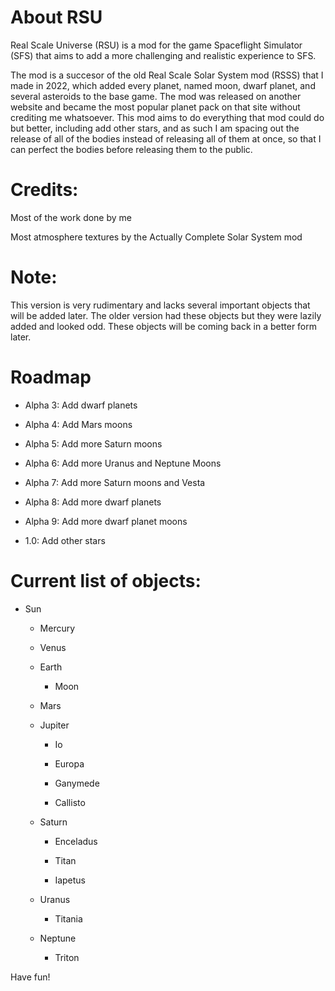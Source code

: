 # About RSU

Real Scale Universe (RSU) is a mod for the game Spaceflight Simulator (SFS) that aims to add a more challenging and realistic experience to SFS.

The mod is a succesor of the old Real Scale Solar System mod (RSSS) that I made in 2022, which added every planet, named moon, dwarf planet, and several asteroids to the base game. The mod was released on another website and became the most popular planet pack on that site without crediting me whatsoever. This mod aims to do everything that mod could do but better, including add other stars, and as such I am spacing out the release of all of the bodies instead of releasing all of them at once, so that I can perfect the bodies before releasing them to the public.

# Credits:


Most of the work done by me

Most atmosphere textures by the Actually Complete Solar System mod


# Note:


This version is very rudimentary and lacks several important objects that will be added later. The older version had these objects but they were lazily added and looked odd. These objects will be coming back in a better form later.


# Roadmap



* Alpha 3: Add dwarf planets

* Alpha 4: Add Mars moons

* Alpha 5: Add more Saturn moons

* Alpha 6: Add more Uranus and Neptune Moons

* Alpha 7: Add more Saturn moons and Vesta

* Alpha 8: Add more dwarf planets

* Alpha 9: Add more dwarf planet moons

* 1.0: Add other stars

# Current list of objects:

* Sun

	* Mercury

	* Venus

	* Earth

		* Moon
 
	* Mars

	* Jupiter

		* Io
 
		* Europa
 
		* Ganymede
 
		* Callisto
 
	* Saturn

		* Enceladus
 
		* Titan
 
		* Iapetus
    
 	* Uranus
    
		* Titania
  * Neptune

	* Triton
    
Have fun!
